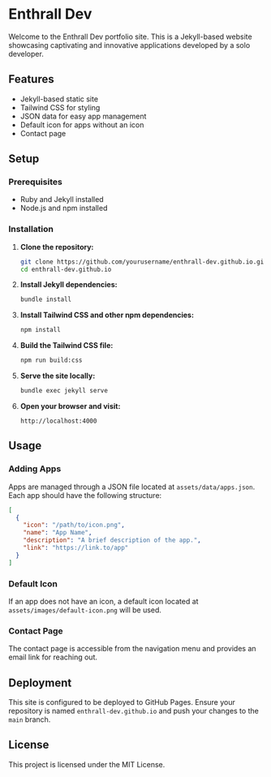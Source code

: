 # Enthrall Dev

Welcome to the Enthrall Dev portfolio site. This is a Jekyll-based website showcasing captivating and innovative applications developed by a solo developer.

## Features

- Jekyll-based static site
- Tailwind CSS for styling
- JSON data for easy app management
- Default icon for apps without an icon
- Contact page

## Setup

### Prerequisites

- Ruby and Jekyll installed
- Node.js and npm installed

### Installation

1. **Clone the repository:**

   ```bash
   git clone https://github.com/yourusername/enthrall-dev.github.io.git
   cd enthrall-dev.github.io
   ```

2. **Install Jekyll dependencies:**

   ```bash
   bundle install
   ```

3. **Install Tailwind CSS and other npm dependencies:**

   ```bash
   npm install
   ```

4. **Build the Tailwind CSS file:**

   ```bash
   npm run build:css
   ```

5. **Serve the site locally:**

   ```bash
   bundle exec jekyll serve
   ```

6. **Open your browser and visit:**

   ```
   http://localhost:4000
   ```

## Usage

### Adding Apps

Apps are managed through a JSON file located at `assets/data/apps.json`. Each app should have the following structure:

```json
[
  {
    "icon": "/path/to/icon.png",
    "name": "App Name",
    "description": "A brief description of the app.",
    "link": "https://link.to/app"
  }
]
```

### Default Icon

If an app does not have an icon, a default icon located at `assets/images/default-icon.png` will be used.

### Contact Page

The contact page is accessible from the navigation menu and provides an email link for reaching out.

## Deployment

This site is configured to be deployed to GitHub Pages. Ensure your repository is named `enthrall-dev.github.io` and push your changes to the `main` branch.

## License

This project is licensed under the MIT License.
